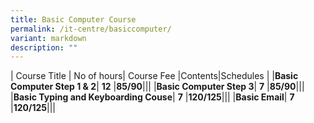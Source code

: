 ```yaml
---
title: Basic Computer Course
permalink: /it-centre/basiccomputer/
variant: markdown
description: ""
---
```

| Course Title | No of hours| Course Fee |Contents|Schedules |
|**Basic Computer Step 1 & 2**| **12** |**$85/$90**|[](/files/Basic%20Computer/Basic_Computer_Step_1_and_2.pdf)|[](/files/Basic%20Computer/Basic_Computer_Step_1_and_2.pdf)|
|**Basic Computer Step 3**| **7** |**$85/$90**|[](/files/Basic%20Computer/Basic_Computer_Step_3.pdf)|[](/files/Basic%20Computer/Basic_Computer_Step_3.pdf)|
|**Basic Typing and Keyboarding Couse**| **7** |**$120/$125**|[](/files/Basic%20Computer/Basic_Typing_and_Keyboarding.pdf)|[](/files/PC%20HW%20and%20SW/Networking_Time_Table.pdf)|
|**Basic Email**| **7** |**$120/$125**|[](/files/Basic%20Computer/Basic_Email_Course_Outline.pdf)|[](/files/PC%20HW%20and%20SW/Networking_Time_Table.pdf)|